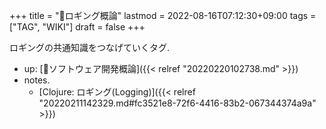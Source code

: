 +++
title = "📝ロギング概論"
lastmod = 2022-08-16T07:12:30+09:00
tags = ["TAG", "WIKI"]
draft = false
+++

ロギングの共通知識をつなげていくタグ.

-   up: [📂ソフトウェア開発概論]({{< relref "20220220102738.md" >}})
-   notes.
    -   [Clojure: ロギング(Logging)]({{< relref "20220211142329.md#fc3521e8-72f6-4416-83b2-067344374a9a" >}})
